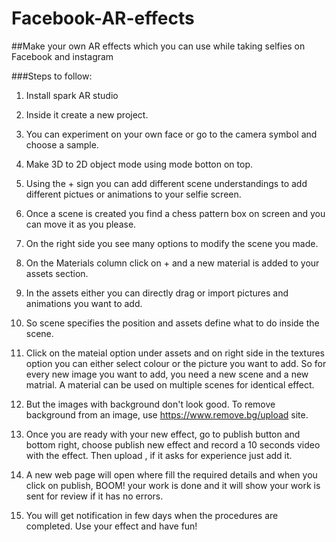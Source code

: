 # Facebook-AR-effects
##Make your own AR effects which you can use while taking selfies on Facebook and instagram

###Steps to follow:

1. Install spark AR studio

2. Inside it create a new project.

3. You can experiment on your own face or go to the camera symbol and choose a sample. 

4. Make 3D to 2D object mode using mode botton on top.

5. Using the + sign you can add different scene understandings to add different pictues or animations to your selfie screen.

6. Once a scene is created you find a chess pattern box on screen and you can move it as you please.

7. On the right side you see many options to modify the scene you made.

8. On the Materials column click on + and a new material is added to your assets section.

9. In the assets either you can directly drag or import pictures and animations you want to add.

10. So scene specifies the position and assets define what to do inside the scene.

11. Click on the mateial option under assets and on right side in the textures option you can either select colour or the picture you want to add. So for every new image you want to add, you need a new scene and a new matrial. A material can be used on multiple scenes for identical effect.

12. But the images with background don't look good. To remove background from an image, use https://www.remove.bg/upload site.

13. Once you are ready with your new effect, go to publish button and bottom right, choose publish new effect and record a 10 seconds video with the effect. Then upload , if it asks for experience just add it. 

14. A new web page will open where fill the required details and when you click on publish, BOOM! your work is done and it will show your work is sent for review if it has no errors.

15. You will get notification in few days when the procedures are completed. Use your effect and have fun!
